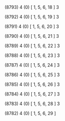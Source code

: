 (8793) 4 (0) [ 1, 5, 6, 18 ] 3 


(8792) 4 (0) [ 1, 5, 6, 19 ] 3 


(8791) 4 (0) [ 1, 5, 6, 20 ] 3 


(8790) 4 (0) [ 1, 5, 6, 21 ] 3 


(8789) 4 (0) [ 1, 5, 6, 22 ] 3 


(8788) 4 (0) [ 1, 5, 6, 23 ] 3 


(8787) 4 (0) [ 1, 5, 6, 24 ] 3 


(8786) 4 (0) [ 1, 5, 6, 25 ] 3 


(8785) 4 (0) [ 1, 5, 6, 26 ] 3 


(8784) 4 (0) [ 1, 5, 6, 27 ] 3 


(8783) 4 (0) [ 1, 5, 6, 28 ] 3 


(8782) 4 (0) [ 1, 5, 6, 29 ]  

